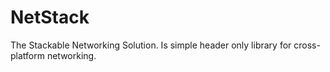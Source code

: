# NetStack
The Stackable Networking Solution. Is simple header only library for cross-platform networking.
